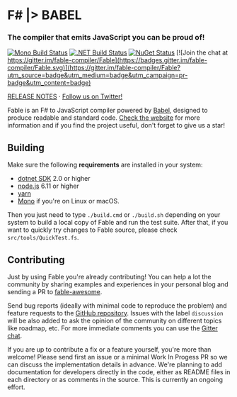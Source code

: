 #  F# |> BABEL

### The compiler that emits JavaScript you can be proud of!

[![Mono Build Status](https://travis-ci.org/fable-compiler/Fable.svg?branch=master "Mono Build Status")](https://travis-ci.org/fable-compiler/Fable) [![.NET Build Status](https://ci.appveyor.com/api/projects/status/vlmyxg64my74sik5/branch/master?svg=true ".NET Build Status")](https://ci.appveyor.com/project/alfonsogarciacaro/fable) [![NuGet Status](https://img.shields.io/nuget/v/Fable.Compiler.svg?style=flat)](https://www.nuget.org/packages/Fable.Compiler/) [![Join the chat at https://gitter.im/fable-compiler/Fable](https://badges.gitter.im/fable-compiler/Fable.svg)](https://gitter.im/fable-compiler/Fable?utm_source=badge&utm_medium=badge&utm_campaign=pr-badge&utm_content=badge)

[RELEASE NOTES](https://github.com/fable-compiler/Fable/blob/master/src/dotnet/dotnet-fable/RELEASE_NOTES.md) · [Follow us on Twitter!](https://twitter.com/FableCompiler)

Fable is an F# to JavaScript compiler powered by [Babel](https://babeljs.io/), designed to produce readable and standard code. [Check the website](http://fable.io) for more information and if you find the project useful, don't forget to give us a star!

## Building

Make sure the following **requirements** are installed in your system:

* [dotnet SDK](https://www.microsoft.com/net/download/core) 2.0 or higher
* [node.js](https://nodejs.org) 6.11 or higher
* [yarn](https://yarnpkg.com)
* [Mono](http://www.mono-project.com/) if you're on Linux or macOS.

Then you just need to type `./build.cmd` or `./build.sh` depending on your system to build a local copy of Fable and run the test suite. After that, if you want to quickly try changes to Fable source, please check `src/tools/QuickTest.fs`.

## Contributing

Just by using Fable you're already contributing! You can help a lot the community by sharing examples and experiences in your personal blog and sending a PR to [fable-awesome](https://github.com/kunjee17/awesome-fable).

Send bug reports (ideally with minimal code to reproduce the problem) and feature requests to the [GitHub repository](https://github.com/fable-compiler/Fable/issues). Issues with the label `discussion` will be also added to ask the opinion of the community on different topics like roadmap, etc. For more immediate comments you can use the [Gitter chat](https://gitter.im/fable-compiler/Fable).

If you are up to contribute a fix or a feature yourself, you're more than welcome! Please send first an issue or a minimal Work In Progess PR so we can discuss the implementation details in advance. We're planning to add documentation for developers directly in the code, either as README files in each directory or as comments in the source. This is currently an ongoing effort.
